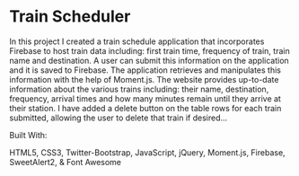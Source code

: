 # Train Scheduler

In this project I created a train schedule application that incorporates Firebase to host train data including: first train time, frequency of train, train name and destination. A user can submit this information on the application and it is saved to Firebase. The application retrieves and manipulates this information with the help of Moment.js. The website provides up-to-date information about the various trains including: their name, destination, frequency, arrival times and how many minutes remain until they arrive at their station.  I have added a delete button on the table rows for each train submitted, allowing the user to delete that train if desired...

Built With:

HTML5,
CSS3,
Twitter-Bootstrap,
JavaScript,
jQuery, 
Moment.js,
Firebase,
SweetAlert2,
& Font Awesome
